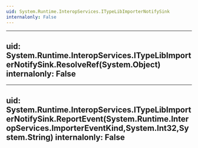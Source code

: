 ```yaml
---
uid: System.Runtime.InteropServices.ITypeLibImporterNotifySink
internalonly: False
---
```


---
uid: System.Runtime.InteropServices.ITypeLibImporterNotifySink.ResolveRef(System.Object)
internalonly: False
---

---
uid: System.Runtime.InteropServices.ITypeLibImporterNotifySink.ReportEvent(System.Runtime.InteropServices.ImporterEventKind,System.Int32,System.String)
internalonly: False
---
